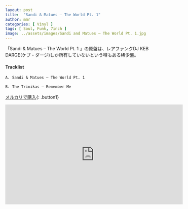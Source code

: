 ```yaml
---
layout: post
title:  "Sandi & Matues – The World Pt. 1"
author: mmr
categories: [ Vinyl ]
tags: [ Soul, Funk, 7inch ]
image: ../assets/images/Sandi and Matues – The World Pt. 1.jpg
---
```


「Sandi & Matues – The World Pt. 1 」の原盤は、レアファンクDJ KEB DARGE(ケブ・ダージ)しか所有していないという噂もある稀少盤。

#### Tracklist
```md
A. Sandi & Matues – The World Pt. 1

B. The Trinikas – Remember Me
```

[メルカリで購入](https://jp.mercari.com/item/m51407200617?afid=6142608987){: .button1}

<iframe width="560" height="315" src="https://www.youtube.com/embed/PGJVfBWYtP0?si=GnVUclVkwKuRwtD8" title="YouTube video player" frameborder="0" allow="accelerometer; autoplay; clipboard-write; encrypted-media; gyroscope; picture-in-picture; web-share" referrerpolicy="strict-origin-when-cross-origin" allowfullscreen></iframe>